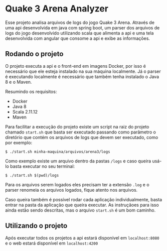 # Quake 3 Arena Analyzer

Esse projeto analisa arquivos de logs do jogo Quake 3 Arena. Através de uma api desenvolvida em java com spring boot, um parser dos arquivos de logs do jogo desenvolvido utilizando scala que alimenta a api e uma tela desenvolvida com angular que consome a api e exibe as informações.

## Rodando o projeto

O projeto executa a api e o front-end em imagens Docker, por isso é necessário que ele esteja instalado na sua máquina localmente. Já o parser é executando localmente é necessário que também tenha instalado o Java 8 e o Maven.

Resumindo os requisitos:
* Docker
* Java 8
* Scala 2.11.12
* Maven

Para facilitar a execução do projeto existe um script na raiz do projeto chamado `start.sh` que basta ser executado passando como parâmetro o diretório que contém os arquivos de logs que devem ser executado, como por exemplo:

`$ ./start.sh minha-maquina/arquivos/arena3/logs`

Como exemplo existe um arquivo dentro da pastas `/logs` e caso queira usá-lo basta executar no seu terminal:

`$ ./start.sh $(pwd)/logs`

Para os arquivos serem logados eles precisam ter a extensão `.log` e o parser renomeia os arquivos logados, fique atento nos arquivos.

Caso queira também é possível rodar cada aplicação individualmente, basta entrar na pasta da aplicação que queira executar. As instruçãoes para isso ainda estão sendo descritas, mas o arquivo `start.sh` é um bom caminho.

## Utilizando o projeto

Após executar todos os projetos a api estará disponível em `localhost:8080` e o web estará disponível em `localhost:4200` 
